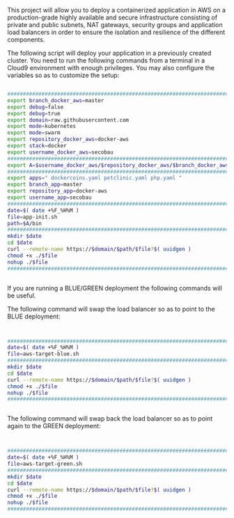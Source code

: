 This project will allow you to deploy a containerized application in AWS on a production-grade highly available and secure infrastructure consisting of private and public subnets, NAT gateways, security groups and application load balancers in order to ensure the isolation and resilience of the different components.

The following script will deploy your application in a previously created cluster. You need to run the following commands from a terminal in a Cloud9 environment with enough privileges.
You may also configure the variables so as to customize the setup:

```BASH 

#########################################################################
export branch_docker_aws=master                                         ;
export debug=false                                                      ;
export debug=true                                                       ;
export domain=raw.githubusercontent.com                                 ;
export mode=kubernetes                                                  ;
export mode=swarm                                                       ;
export repository_docker_aws=docker-aws                                 ;
export stack=docker                                                     ;
export username_docker_aws=secobau                                      ;
#########################################################################
export A=$username_docker_aws/$repository_docker_aws/$branch_docker_aws ;
#########################################################################
export apps=" dockercoins.yaml petclinic.yaml php.yaml "                ;
export branch_app=master                                                ;
export repository_app=docker-aws                                        ;
export username_app=secobau                                             ;
#########################################################################
date=$( date +%F_%H%M )                                                 ;
file=app-init.sh                                                        ;
path=$A/bin                                                             ;
#########################################################################
mkdir $date                                                             ;
cd $date                                                                ;
curl --remote-name https://$domain/$path/$file?$( uuidgen )             ;
chmod +x ./$file                                                        ;
nohup ./$file                                                           &
#########################################################################



```



If you are running a BLUE/GREEN deployment the following commands will be useful.

The following command will swap the load balancer so as to point to the BLUE deployment:
```BASH


#########################################################################
date=$( date +%F_%H%M )                                                 ;
file=aws-target-blue.sh                                                 ;
#########################################################################
mkdir $date                                                             ;
cd $date                                                                ;
curl --remote-name https://$domain/$path/$file?$( uuidgen )             ;
chmod +x ./$file                                                        ;
nohup ./$file                                                           &
#########################################################################



```

The following command will swap back the load balancer so as to point again to the GREEN deployment:
```BASH


#########################################################################
date=$( date +%F_%H%M )                                                 ;
file=aws-target-green.sh                                                ;
#########################################################################
mkdir $date                                                             ;
cd $date                                                                ;
curl --remote-name https://$domain/$path/$file?$( uuidgen )             ;
chmod +x ./$file                                                        ;
nohup ./$file                                                           &
#########################################################################



```


